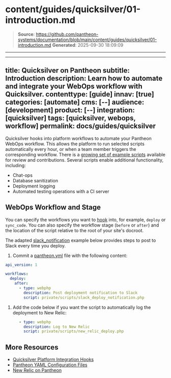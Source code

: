 # content/guides/quicksilver/01-introduction.md

> **Source**: https://github.com/pantheon-systems/documentation/blob/main/content/guides/quicksilver/01-introduction.md
> **Generated**: 2025-09-30 18:09:09

---

---
title: Quicksilver on Pantheon
subtitle: Introduction
description: Learn how to automate and integrate your WebOps workflow with Quicksilver.
contenttype: [guide]
innav: [true]
categories: [automate]
cms: [--]
audience: [development]
product: [--]
integration: [quicksilver]
tags: [quicksilver, webops, workflow]
permalink: docs/guides/quicksilver
---

Quicksilver hooks into platform workflows to automate your Pantheon WebOps workflow. This allows the platform to run selected scripts automatically every hour, or when a team member triggers the corresponding workflow. There is a [growing set of example scripts](https://github.com/pantheon-systems/quicksilver-examples/) available for review and contributions. Several scripts enable additional functionality, including:

- Chat-ops
- Database sanitization
- Deployment logging
- Automated testing operations with a CI server

## WebOps Workflow and Stage

You can specify the workflows you want to [hook](/guides/quicksilver/hooks) into, for example, `deploy` or `sync_code`. You can also specify the workflow stage (`before` or `after`) and the location of the script relative to the root of your site's docroot.

The adapted [slack_notification](https://github.com/pantheon-systems/quicksilver-examples/tree/master/slack_notification) example below provides steps to post to Slack every time you deploy.

1. Commit a [pantheon.yml](/pantheon-yml) file with the following content:

  ```yaml:title=pantheon.yml
  api_version: 1

  workflows:
    deploy:
      after:
        - type: webphp
          description: Post deployment notification to Slack
          script: private/scripts/slack_deploy_notification.php
  ```

1. Add the code below if you want the script to automatically log the deployment to New Relic:

  ```yaml:title=pantheon.yml
        - type: webphp
          description: Log to New Relic
          script: private/scripts/new_relic_deploy.php
  ```

## More Resources

- [Quicksilver Platform Integration Hooks](/pantheon-yml#quicksilver-platform-integration-hooks)
- [Pantheon YAML Configuration Files](/pantheon-yml)
- [New Relic on Pantheon](/guides/new-relic)
